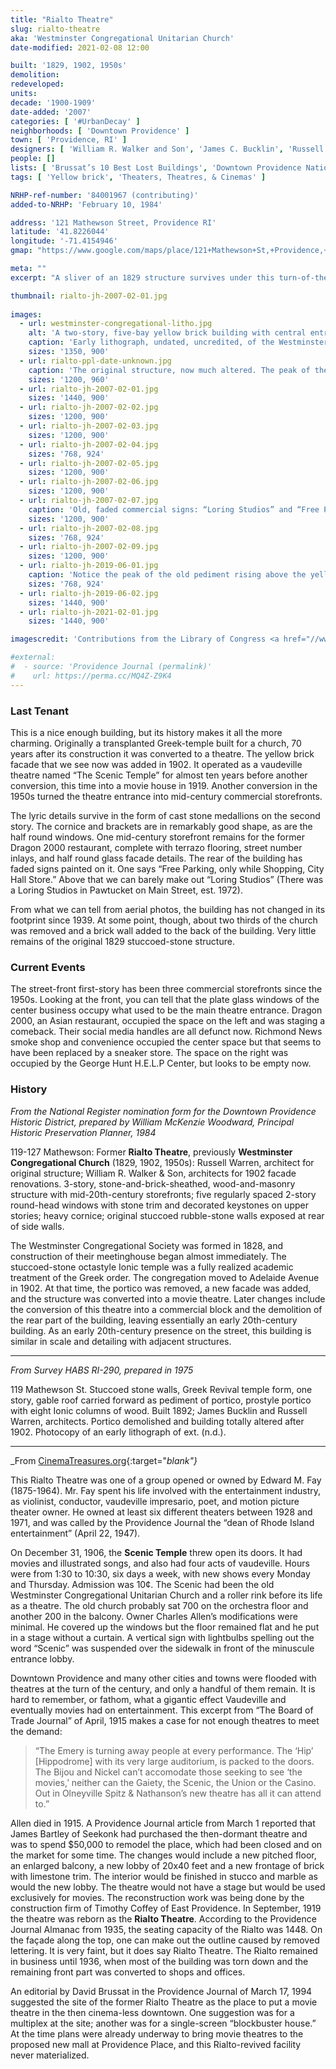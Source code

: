 ```yaml
---
title: "Rialto Theatre"
slug: rialto-theatre
aka: 'Westminster Congregational Unitarian Church'
date-modified: 2021-02-08 12:00

built: '1829, 1902, 1950s'
demolition: 
redeveloped: 
units:
decade: '1900-1909'
date-added: '2007'
categories: [ '#UrbanDecay' ]
neighborhoods: [ 'Downtown Providence' ]
town: [ 'Providence, RI' ]
designers: [ 'William R. Walker and Son', 'James C. Bucklin', 'Russell Warren' ]
people: []
lists: [ 'Brussat’s 10 Best Lost Buildings', 'Downtown Providence National Historic District', 'PPS Ten Most Endangered', 'National Register of Historic Places' ]
tags: [ 'Yellow brick', 'Theaters, Theatres, & Cinemas' ]

NRHP-ref-number: '84001967 (contributing)'
added-to-NRHP: 'February 10, 1984'

address: '121 Mathewson Street, Providence RI'
latitude: '41.8226044'
longitude: '-71.4154946'
gmap: "https://www.google.com/maps/place/121+Mathewson+St,+Providence,+RI+02903/@41.8226044,-71.4154946,18.01z/data=!4m5!3m4!1s0x89e44513a8eb58f5:0xa2754bcb61cc9c1!8m2!3d41.822632!4d-71.4144479"

meta: ""
excerpt: "A sliver of an 1829 structure survives under this turn-of-the-20th-century vaudeville theatre turned movie house turned commercial storefronts"

thumbnail: rialto-jh-2007-02-01.jpg
  
images:
  - url: westminster-congregational-litho.jpg
    alt: 'A two-story, five-bay yellow brick building with central entrance and parapet. Green cornice brackets and window sashes add color, while small cast-stone medallions of musical instruments adorn spaces between large, round-topped windows on the second floor'
    caption: 'Early lithograph, undated, uncredited, of the Westminster Congregational Church, 119 Mathewson Street — Library of Congress Survey HABS RI-290'
    sizes: '1350, 900'
  - url: rialto-ppl-date-unknown.jpg
    caption: 'The original structure, now much altered. The peak of the original pediment can be seen in our last photo — From the Rhode Island Photograph Collection, Providence Public Library'
    sizes: '1200, 960'
  - url: rialto-jh-2007-02-01.jpg
    sizes: '1440, 900'
  - url: rialto-jh-2007-02-02.jpg
    sizes: '1200, 900'
  - url: rialto-jh-2007-02-03.jpg
    sizes: '1200, 900'
  - url: rialto-jh-2007-02-04.jpg
    sizes: '768, 924'
  - url: rialto-jh-2007-02-05.jpg
    sizes: '1200, 900'
  - url: rialto-jh-2007-02-06.jpg
    sizes: '1200, 900'
  - url: rialto-jh-2007-02-07.jpg
    caption: 'Old, faded commercial signs: “Loring Studios” and “Free Parking, only while Shopping, City Hall Store.”'
    sizes: '1200, 900'
  - url: rialto-jh-2007-02-08.jpg
    sizes: '768, 924'
  - url: rialto-jh-2007-02-09.jpg
    sizes: '1200, 900'
  - url: rialto-jh-2019-06-01.jpg
    caption: 'Notice the peak of the old pediment rising above the yellow brick facade. You can now see and understand how the former greek columnade was filled in with the yellow brick addition.'
    sizes: '768, 924'
  - url: rialto-jh-2019-06-02.jpg
    sizes: '1440, 900'
  - url: rialto-jh-2021-02-01.jpg
    sizes: '1440, 900'

imagescredit: 'Contributions from the Library of Congress <a href="//www.loc.gov/item/ri0346/" target="_blank">HABS RI-290</a>; and <a href="//provlibdigital.org/islandora/object/islandora%3A10372" target="_blank">Rhode Island Photo Collection</a>, Providence Public Library'

#external:
#  - source: 'Providence Journal (permalink)'
#    url: https://perma.cc/MQ4Z-Z9K4
---
```


### Last Tenant

This is a nice enough building, but its history makes it all the more charming. Originally a transplanted Greek-temple built for a church, 70 years after its construction it was converted to a theatre. The yellow brick facade that we see now was added in 1902. It operated as a vaudeville theatre named “The Scenic Temple” for almost ten years before another conversion, this time into a movie house in 1919. Another conversion in the 1950s turned the theatre entrance into mid-century commercial storefronts. 

The lyric details survive in the form of cast stone medallions on the second story. The cornice and brackets are in remarkably good shape, as are the half round windows. One mid-century storefront remains for the former Dragon 2000 restaurant, complete with terrazo flooring, street number inlays, and half round glass facade details. The rear of the building has faded signs painted on it. One says “Free Parking, only while Shopping, City Hall Store.” Above that we can barely make out “Loring Studios” (There was a Loring Studios in Pawtucket on Main Street, est. 1972).

From what we can tell from aerial photos, the building has not changed in its footprint since 1939. At some point, though, about two thirds of the church was removed and a brick wall added to the back of the building. Very little remains of the original 1829 stuccoed-stone structure. 


### Current Events

The street-front first-story has been three commercial storefronts since the 1950s. Looking at the front, you can tell that the plate glass windows of the center business occupy what used to be the main theatre entrance. Dragon 2000, an Asian restaurant, occupied the space on the left and was staging a comeback. Their social media handles are all defunct now. Richmond News smoke shop and convenience occupied the center space but that seems to have been replaced by a sneaker store. The space on the right was occupied by the George Hunt H.E.L.P Center, but looks to be empty now. 


### History

_From the National Register nomination form for the Downtown Providence Historic District, prepared by William McKenzie Woodward, Principal Historic Preservation Planner, 1984_

119-127 Mathewson: Former **Rialto Theatre**, previously **Westminster Congregational Church** (1829, 1902, 1950s): Russell Warren, architect for original structure; William R. Walker & Son, architects for 1902 facade renovations. 3-story, stone-and-brick-sheathed, wood-and-masonry structure with mid-20th-century storefronts; five regularly spaced 2-story round-head windows with stone trim and decorated keystones on upper stories; heavy cornice; original stuccoed rubble-stone walls exposed at rear of side walls. 

The Westminster Congregational Society was formed in 1828, and construction of their meetinghouse began almost immediately. The stuccoed-stone octastyle Ionic temple was a fully realized academic treatment of the Greek order. The congregation moved to Adelaide Avenue in 1902. At that time, the portico was removed, a new facade was added, and the structure was converted into a movie theatre. Later changes include the conversion of this theatre into a commercial block and the demolition of the rear part of the building, leaving essentially an early 20th-century building. As an early 20th-century presence on the street, this building is similar in scale and detailing with adjacent structures. 

***

_From Survey HABS RI-290, prepared in 1975_

119 Mathewson St. Stuccoed stone walls, Greek Revival temple form, one story, gable roof carried forward as pediment of portico, prostyle portico with eight Ionic columns of wood. Built 1892; James Bucklin and Russell Warren, architects. Portico demolished and building totally altered after 1902. Photocopy of an early lithograph of ext. (n.d.).

***

_From [CinemaTreasures.org](http://cinematreasures.org/theater/12009/){:target="_blank"}_

This Rialto Theatre was one of a group opened or owned by Edward M. Fay (1875-1964). Mr. Fay spent his life involved with the entertainment industry, as violinist, conductor, vaudeville impresario, poet, and motion picture theater owner. He owned at least six different theaters between 1928 and 1971, and was called by the Providence Journal the “dean of Rhode Island entertainment” (April 22, 1947).

On December 31, 1906, the **Scenic Temple** threw open its doors. It had movies and illustrated songs, and also had four acts of vaudeville. Hours were from 1:30 to 10:30, six days a week, with new shows every Monday and Thursday. Admission was 10¢. The Scenic had been the old Westminster Congregational Unitarian Church and a roller rink before its life as a theatre. The old church probably sat 700 on the orchestra floor and another 200 in the balcony. Owner Charles Allen’s modifications were minimal. He covered up the windows but the floor remained flat and he put in a stage without a curtain. A vertical sign with lightbulbs spelling out the word “Scenic” was suspended over the sidewalk in front of the minuscule entrance lobby.

Downtown Providence and many other cities and towns were flooded with theatres at the turn of the century, and only a handful of them remain. It is hard to remember, or fathom, what a gigantic effect Vaudeville and eventually movies had on entertainment. This excerpt from “The Board of Trade Journal” of April, 1915 makes a case for not enough theatres to meet the demand: 

>“The Emery is turning away people at every performance. The ‘Hip’ [Hippodrome] with its very large auditorium, is packed to the doors. The Bijou and Nickel can’t accomodate those seeking to see ‘the movies,’ neither can the Gaiety, the Scenic, the Union or the Casino. Out in Olneyville Spitz & Nathanson’s new theatre has all it can attend to.”

Allen died in 1915. A Providence Journal article from March 1 reported that James Bartley of Seekonk had purchased the then-dormant theatre and was to spend $50,000 to remodel the place, which had been closed and on the market for some time. The changes would include a new pitched floor, an enlarged balcony, a new lobby of 20x40 feet and a new frontage of brick with limestone trim. The interior would be finished in stucco and marble as would the new lobby. The theatre would not have a stage but would be used exclusively for movies. The reconstruction work was being done by the construction firm of Timothy Coffey of East Providence. In September, 1919 the theatre was reborn as the **Rialto Theatre**. According to the Providence Journal Almanac from 1935, the seating capacity of the Rialto was 1448. On the façade along the top, one can make out the outline caused by removed lettering. It is very faint, but it does say Rialto Theatre. The Rialto remained in business until 1936, when most of the building was torn down and the remaining front part was converted to shops and offices.

An editorial by David Brussat in the Providence Journal of March 17, 1994 suggested the site of the former Rialto Theatre as the place to put a movie theatre in the then cinema-less downtown. One suggestion was for a multiplex at the site; another was for a single-screen “blockbuster house.” At the time plans were already underway to bring movie theatres to the proposed new mall at Providence Place, and this Rialto-revived facility never materialized.

